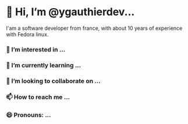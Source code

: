 # 👋 Hi, I’m @ygauthierdev...
  I'am a software developer from france, with about 10 years of experience with Fedora linux.
  
###  👀 I’m interested in ...

### 🌱 I’m currently learning ...
### 💞️ I’m looking to collaborate on ...
### 📫 How to reach me ...
### 😄 Pronouns: ...
